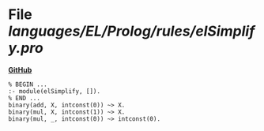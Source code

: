 # File _languages/EL/Prolog/rules/elSimplify.pro_
**[GitHub](https://github.com/softlang/yas/blob/master/languages/EL/Prolog/rules/elSimplify.pro)**
```
% BEGIN ...
:- module(elSimplify, []).
% END ...
binary(add, X, intconst(0)) ~> X.
binary(mul, X, intconst(1)) ~> X.
binary(mul, _, intconst(0)) ~> intconst(0).
```
